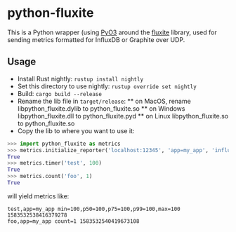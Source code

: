 # python-fluxite

This is a Python wrapper (using [PyO3](https://github.com/PyO3/pyo3) around the [fluxite](https://github.com/doyshinda/fluxite) library, used for sending metrics formatted for InfluxDB or Graphite over UDP.

## Usage
 * Install Rust nightly: `rustup install nightly`
 * Set this directory to use nightly: `rustup override set nightly`
 * Build: `cargo build --release`
 * Rename the lib file in `target/release`:
 ** on MacOS, rename libpython_fluxite.dylib to python_fluxite.so
 ** on Windows libpython_fluxite.dll to python_fluxite.pyd
 ** on Linux libpython_fluxite.so to python_fluxite.so
 * Copy the lib to where you want to use it:
```Python
>>> import python_fluxite as metrics
>>> metrics.initialize_reporter('localhost:12345', 'app=my_app', 'influx')
True
>>> metrics.timer('test', 100)
True
>>> metrics.count('foo', 1)
True
```
will yield metrics like:
```
test,app=my_app min=100,p50=100,p75=100,p99=100,max=100 1583532538416379278
foo,app=my_app count=1 1583532540419673108
```
